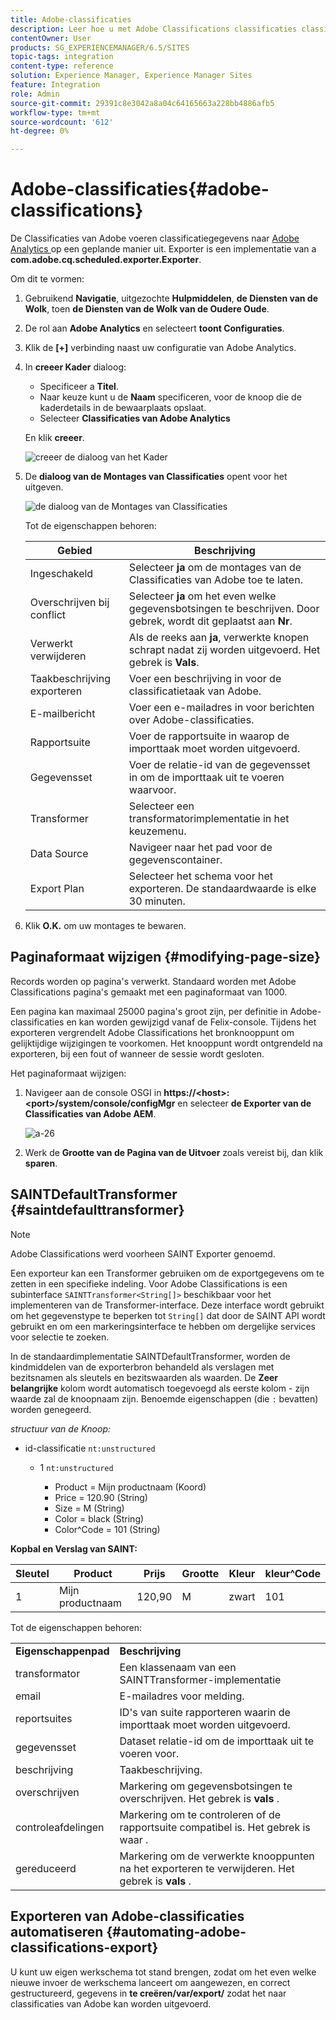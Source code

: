 ```yaml
---
title: Adobe-classificaties
description: Leer hoe u met Adobe Classifications classificaties classificatiegegevens exporteert naar Adobe Analytics.
contentOwner: User
products: SG_EXPERIENCEMANAGER/6.5/SITES
topic-tags: integration
content-type: reference
solution: Experience Manager, Experience Manager Sites
feature: Integration
role: Admin
source-git-commit: 29391c8e3042a8a04c64165663a228bb4886afb5
workflow-type: tm+mt
source-wordcount: '612'
ht-degree: 0%

---
```


# Adobe-classificaties{#adobe-classifications}

De Classificaties van Adobe voeren classificatiegegevens naar [ Adobe Analytics ](/help/sites-administering/adobeanalytics.md) op een geplande manier uit. Exporter is een implementatie van a **com.adobe.cq.scheduled.exporter.Exporter**.

Om dit te vormen:

1. Gebruikend **Navigatie**, uitgezochte **Hulpmiddelen**, **de Diensten van de Wolk**, toen **de Diensten van de Wolk van de Oudere Oude**.
1. De rol aan **Adobe Analytics** en selecteert **toont Configuraties**.
1. Klik de **[+]** verbinding naast uw configuratie van Adobe Analytics.

1. In **creeer Kader** dialoog:

   * Specificeer a **Titel**.
   * Naar keuze kunt u de **Naam** specificeren, voor de knoop die de kaderdetails in de bewaarplaats opslaat.
   * Selecteer **Classificaties van Adobe Analytics**

   En klik **creeer**.

   ![ creeer de dialoog van het Kader ](assets/aa-25.png)

1. De **dialoog van de Montages van Classificaties** opent voor het uitgeven.

   ![ de dialoog van de Montages van Classificaties ](assets/aa-classifications-settings.png)

   Tot de eigenschappen behoren:

   | **Gebied** | **Beschrijving** |
   |---|---|
   | Ingeschakeld | Selecteer **ja** om de montages van de Classificaties van Adobe toe te laten. |
   | Overschrijven bij conflict | Selecteer **ja** om het even welke gegevensbotsingen te beschrijven. Door gebrek, wordt dit geplaatst aan **Nr**. |
   | Verwerkt verwijderen | Als de reeks aan **ja**, verwerkte knopen schrapt nadat zij worden uitgevoerd. Het gebrek is **Vals**. |
   | Taakbeschrijving exporteren | Voer een beschrijving in voor de classificatietaak van Adobe. |
   | E-mailbericht | Voer een e-mailadres in voor berichten over Adobe-classificaties. |
   | Rapportsuite | Voer de rapportsuite in waarop de importtaak moet worden uitgevoerd. |
   | Gegevensset | Voer de relatie-id van de gegevensset in om de importtaak uit te voeren waarvoor. |
   | Transformer | Selecteer een transformatorimplementatie in het keuzemenu. |
   | Data Source | Navigeer naar het pad voor de gegevenscontainer. |
   | Export Plan | Selecteer het schema voor het exporteren. De standaardwaarde is elke 30 minuten. |

1. Klik **O.K.** om uw montages te bewaren.

## Paginaformaat wijzigen {#modifying-page-size}

Records worden op pagina&#39;s verwerkt. Standaard worden met Adobe Classifications pagina&#39;s gemaakt met een paginaformaat van 1000.

Een pagina kan maximaal 25000 pagina&#39;s groot zijn, per definitie in Adobe-classificaties en kan worden gewijzigd vanaf de Felix-console. Tijdens het exporteren vergrendelt Adobe Classifications het bronknooppunt om gelijktijdige wijzigingen te voorkomen. Het knooppunt wordt ontgrendeld na exporteren, bij een fout of wanneer de sessie wordt gesloten.

Het paginaformaat wijzigen:

1. Navigeer aan de console OSGI in **https://&lt;host>:&lt;port>/system/console/configMgr** en selecteer **de Exporter van de Classificaties van Adobe AEM**.

   ![ a-26 ](assets/aa-26.png)

1. Werk de **Grootte van de Pagina van de Uitvoer** zoals vereist bij, dan klik **sparen**.

## SAINTDefaultTransformer {#saintdefaulttransformer}

>[!NOTE]
>
>Adobe Classifications werd voorheen SAINT Exporter genoemd.

Een exporteur kan een Transformer gebruiken om de exportgegevens om te zetten in een specifieke indeling. Voor Adobe Classifications is een subinterface `SAINTTransformer<String[]>` beschikbaar voor het implementeren van de Transformer-interface. Deze interface wordt gebruikt om het gegevenstype te beperken tot `String[]` dat door de SAINT API wordt gebruikt en om een markeringsinterface te hebben om dergelijke services voor selectie te zoeken.

In de standaardimplementatie SAINTDefaultTransformer, worden de kindmiddelen van de exporterbron behandeld als verslagen met bezitsnamen als sleutels en bezitswaarden als waarden. De **Zeer belangrijke** kolom wordt automatisch toegevoegd als eerste kolom - zijn waarde zal de knoopnaam zijn. Benoemde eigenschappen (die `:` bevatten) worden genegeerd.

*structuur van de Knoop:*

* id-classificatie `nt:unstructured`

   * 1 `nt:unstructured`

      * Product = Mijn productnaam (Koord)
      * Price = 120.90 (String)
      * Size = M (String)
      * Color = black (String)
      * Color^Code = 101 (String)

**Kopbal en Verslag van SAINT:**

| **Sleutel** | **Product** | **Prijs** | **Grootte** | **Kleur** | **kleur^Code** |
|---|---|---|---|---|---|
| 1 | Mijn productnaam | 120,90 | M | zwart | 101 |

Tot de eigenschappen behoren:

<table>
 <tbody>
  <tr>
   <td><strong>Eigenschappenpad</strong></td>
   <td><strong>Beschrijving</strong></td>
  </tr>
  <tr>
   <td>transformator</td>
   <td>Een klassenaam van een SAINTTransformer-implementatie</td>
  </tr>
  <tr>
   <td>email</td>
   <td>E-mailadres voor melding.</td>
  </tr>
  <tr>
   <td>reportsuites</td>
   <td>ID's van suite rapporteren waarin de importtaak moet worden uitgevoerd. </td>
  </tr>
  <tr>
   <td>gegevensset</td>
   <td>Dataset relatie-id om de importtaak uit te voeren voor. </td>
  </tr>
  <tr>
   <td>beschrijving</td>
   <td>Taakbeschrijving. <br /> </td>
  </tr>
  <tr>
   <td>overschrijven</td>
   <td>Markering om gegevensbotsingen te overschrijven. Het gebrek is <strong> vals </strong>.</td>
  </tr>
  <tr>
   <td>controleafdelingen</td>
   <td>Markering om te controleren of de rapportsuite compatibel is. Het gebrek is waar <strong> </strong>.</td>
  </tr>
  <tr>
   <td>gereduceerd</td>
   <td>Markering om de verwerkte knooppunten na het exporteren te verwijderen. Het gebrek is <strong> vals </strong>.</td>
  </tr>
 </tbody>
</table>

## Exporteren van Adobe-classificaties automatiseren {#automating-adobe-classifications-export}

U kunt uw eigen werkschema tot stand brengen, zodat om het even welke nieuwe invoer de werkschema lanceert om aangewezen, en correct gestructureerd, gegevens in **te creëren/var/export/** zodat het naar classificaties van Adobe kan worden uitgevoerd.
